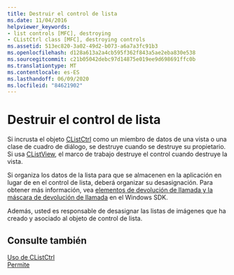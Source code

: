 ```yaml
---
title: Destruir el control de lista
ms.date: 11/04/2016
helpviewer_keywords:
- list controls [MFC], destroying
- CListCtrl class [MFC], destroying controls
ms.assetid: 513ec820-3a02-49d2-b073-a6a7a3fc91b3
ms.openlocfilehash: d128a613a2a4cb595f362f843a5ae2eba830e538
ms.sourcegitcommit: c21b05042debc97d14875e019ee9d698691ffc0b
ms.translationtype: MT
ms.contentlocale: es-ES
ms.lasthandoff: 06/09/2020
ms.locfileid: "84621902"
---
```

# <a name="destroying-the-list-control"></a>Destruir el control de lista

Si incrusta el objeto [CListCtrl](reference/clistctrl-class.md) como un miembro de datos de una vista o una clase de cuadro de diálogo, se destruye cuando se destruye su propietario. Si usa [CListView](reference/clistview-class.md), el marco de trabajo destruye el control cuando destruye la vista.

Si organiza los datos de la lista para que se almacenen en la aplicación en lugar de en el control de lista, deberá organizar su desasignación. Para obtener más información, vea [elementos de devolución de llamada y la máscara de devolución de llamada](/windows/win32/Controls/using-list-view-controls) en el Windows SDK.

Además, usted es responsable de desasignar las listas de imágenes que ha creado y asociado al objeto de control de lista.

## <a name="see-also"></a>Consulte también

[Uso de CListCtrl](using-clistctrl.md)<br/>
[Permite](controls-mfc.md)
